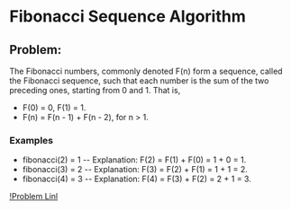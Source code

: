 # Fibonacci Sequence Algorithm

## Problem:

The Fibonacci numbers, commonly denoted F(n) form a sequence, called the Fibonacci sequence, such that each number is the sum of the two preceding ones, starting from 0 and 1. That is,

- F(0) = 0, F(1) = 1.
- F(n) = F(n - 1) + F(n - 2), for n > 1.

### Examples

- fibonacci(2) = 1
  -- Explanation: F(2) = F(1) + F(0) = 1 + 0 = 1.
- fibonacci(3) = 2
  -- Explanation: F(3) = F(2) + F(1) = 1 + 1 = 2.
- fibonacci(4) = 3
  -- Explanation: F(4) = F(3) + F(2) = 2 + 1 = 3.

[!Problem Linl](https://leetcode.com/problems/fibonacci-number/description/)
